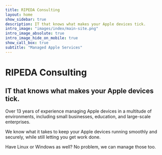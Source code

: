 ```yaml
---
title: RIPEDA Consulting
layout: home
show_sidebar: true
description: IT that knows what makes your Apple devices tick.
intro_image: "images/index/main-site.png"
intro_image_absolute: true
intro_image_hide_on_mobile: true
show_call_box: true
subtitle: "Managed Apple Services"
---
```


# RIPEDA Consulting

## IT that knows what makes your Apple devices tick.

Over 13 years of experience managing Apple devices in a multitude of environments, including small businesses, education, and large-scale enterprises.

We know what it takes to keep your Apple devices running smoothly and securely, while still letting you get work done.

Have Linux or Windows as well? No problem, we can manage those too.
